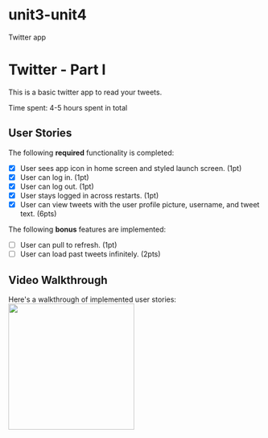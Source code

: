 # unit3-unit4
Twitter app

# Twitter - Part I

This is a basic twitter app to read your tweets.

Time spent: 4-5 hours spent in total

## User Stories

The following **required** functionality is completed:

- [X] User sees app icon in home screen and styled launch screen. (1pt)
- [X] User can log in. (1pt)
- [X] User can log out. (1pt)
- [X] User stays logged in across restarts. (1pt)
- [X] User can view tweets with the user profile picture, username, and tweet text. (6pts)

The following **bonus** features are implemented:

- [ ] User can pull to refresh. (1pt)
- [ ] User can load past tweets infinitely. (2pts)

## Video Walkthrough

Here's a walkthrough of implemented user stories:
<img src="https://ezgif.com/gif-to-jpg?url=ezgif-1-87a3c34361.gif" width = 250 label = "video walkthrough">
